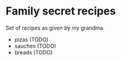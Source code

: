 # Family secret recipes

Set of recipes as given by my grandma.

- pizas (TODO)
- sauches (TODO)
- breads (TODO)